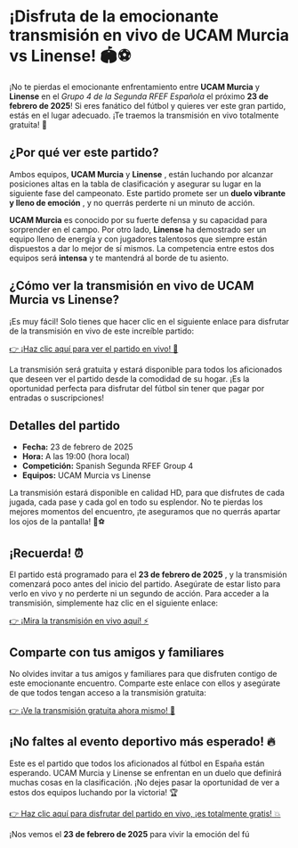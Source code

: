 # ¡Disfruta de la emocionante transmisión en vivo de UCAM Murcia vs Linense! 🏟️⚽

¡No te pierdas el emocionante enfrentamiento entre **UCAM Murcia** y **Linense** en el _Grupo 4 de la Segunda RFEF Española_ el próximo **23 de febrero de 2025**! Si eres fanático del fútbol y quieres ver este gran partido, estás en el lugar adecuado. ¡Te traemos la transmisión en vivo totalmente gratuita! 🎉

## ¿Por qué ver este partido?

Ambos equipos, **UCAM Murcia** y **Linense** , están luchando por alcanzar posiciones altas en la tabla de clasificación y asegurar su lugar en la siguiente fase del campeonato. Este partido promete ser un **duelo vibrante y lleno de emoción** , y no querrás perderte ni un minuto de acción.

**UCAM Murcia** es conocido por su fuerte defensa y su capacidad para sorprender en el campo. Por otro lado, **Linense** ha demostrado ser un equipo lleno de energía y con jugadores talentosos que siempre están dispuestos a dar lo mejor de sí mismos. La competencia entre estos dos equipos será **intensa** y te mantendrá al borde de tu asiento.

## ¿Cómo ver la transmisión en vivo de UCAM Murcia vs Linense?

¡Es muy fácil! Solo tienes que hacer clic en el siguiente enlace para disfrutar de la transmisión en vivo de este increíble partido:

[👉 ¡Haz clic aquí para ver el partido en vivo! 🚨](https://tinyurl.com/livestreamfreeo?st=UCAM+Murcia+vs+Linense&si=gh)

La transmisión será gratuita y estará disponible para todos los aficionados que deseen ver el partido desde la comodidad de su hogar. ¡Es la oportunidad perfecta para disfrutar del fútbol sin tener que pagar por entradas o suscripciones!

## Detalles del partido

- **Fecha:** 23 de febrero de 2025
- **Hora:** A las 19:00 (hora local)
- **Competición:** Spanish Segunda RFEF Group 4
- **Equipos:** UCAM Murcia vs Linense

La transmisión estará disponible en calidad HD, para que disfrutes de cada jugada, cada pase y cada gol en todo su esplendor. No te pierdas los mejores momentos del encuentro, ¡te aseguramos que no querrás apartar los ojos de la pantalla! 👀⚽

## ¡Recuerda! ⏰

El partido está programado para el **23 de febrero de 2025** , y la transmisión comenzará poco antes del inicio del partido. Asegúrate de estar listo para verlo en vivo y no perderte ni un segundo de acción. Para acceder a la transmisión, simplemente haz clic en el siguiente enlace:

[👉 ¡Mira la transmisión en vivo aquí! ⚡](https://tinyurl.com/livestreamfreeo?st=UCAM+Murcia+vs+Linense&si=gh)

## Comparte con tus amigos y familiares

No olvides invitar a tus amigos y familiares para que disfruten contigo de este emocionante encuentro. Comparte este enlace con ellos y asegúrate de que todos tengan acceso a la transmisión gratuita:

[👉 ¡Ve la transmisión gratuita ahora mismo! 🎉](https://tinyurl.com/livestreamfreeo?st=UCAM+Murcia+vs+Linense&si=gh)

## ¡No faltes al evento deportivo más esperado! 🔥

Este es el partido que todos los aficionados al fútbol en España están esperando. UCAM Murcia y Linense se enfrentan en un duelo que definirá muchas cosas en la clasificación. ¡No dejes pasar la oportunidad de ver a estos dos equipos luchando por la victoria! 🏆

[👉 Haz clic aquí para disfrutar del partido en vivo, ¡es totalmente gratis! 💥](https://tinyurl.com/livestreamfreeo?st=UCAM+Murcia+vs+Linense&si=gh)

¡Nos vemos el **23 de febrero de 2025** para vivir la emoción del fú
